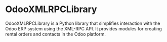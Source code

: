 # OdooXMLRPCLibrary
OdooXMLRPCLibrary is a Python library that simplifies interaction with the Odoo ERP system using the XML-RPC API. It provides modules for creating rental orders and contacts in the Odoo platform.
